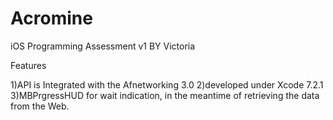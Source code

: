 # Acromine
iOS Programming Assessment v1 BY Victoria

Features 

1)API is Integrated with the Afnetworking 3.0
2)developed under Xcode 7.2.1
3)MBPrgressHUD for wait indication, in the meantime of retrieving the data from the Web.

